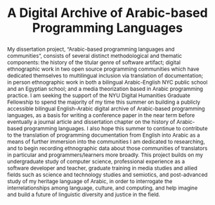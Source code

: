 ---
pid: g2024hassein
done: true
title: A Digital Archive of Arabic-based Programming Languages
category: Grad Fellowship Project
tags:
- technology-studies
cohort_year: '2024'
abstract: 'My dissertation project, “Arabic-based programming languages and communities”,
  consists of several distinct methodological and thematic components: the history
  of the titular genre of software artifact; digital ethnographic work in two open
  source programming communities which have dedicated themselves to multilingual inclusion
  via translation of documentation; in person ethnographic work in both a bilingual
  Arabic-English NYC public school and an Egyptian school; and a media theorization
  based in Arabic programming practice. I am seeking the support of the NYU Digital
  Humanities Graduate Fellowship to spend the majority of my time this summer on building
  a publicly accessible bilingual English-Arabic digital archive of Arabic-based programming
  languages, as a basis for writing a conference paper in the near term before eventually
  a journal article and dissertation chapter on the history of Arabic-based programming
  languages. I also hope this summer to continue to contribute to the translation
  of programming documentation from English into Arabic as a means of further immersion
  into the communities I am dedicated to researching, and to begin recording ethnographic
  data about those communities of translators in particular and programmers/learners
  more broadly. This project builds on my undergraduate study of computer science,
  professional experience as a software developer and teacher, graduate training in
  media studies and allied fields such as science and technology studies and semiotics,
  and post-advanced study of my heritage language of Arabic, in order to interrogate
  the interrelationships among language, culture, and computing, and help imagine
  and build a future of linguistic diversity and justice in the field.'
pis:
- hassein
order: '069'
layout: project
---